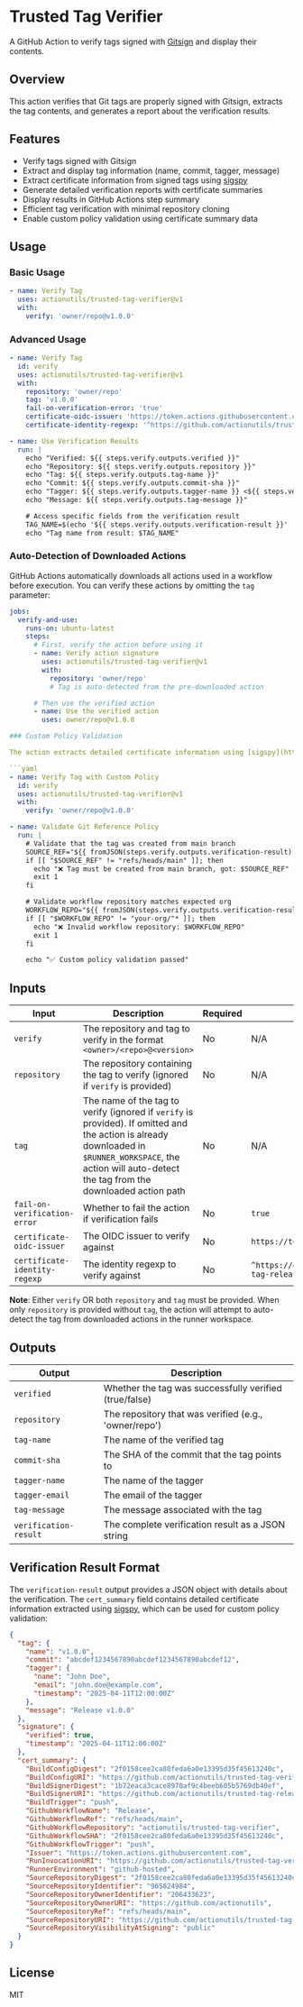 # Trusted Tag Verifier

A GitHub Action to verify tags signed with [Gitsign](https://github.com/sigstore/gitsign) and display their contents.

## Overview

This action verifies that Git tags are properly signed with Gitsign, extracts the tag contents, and generates a report about the verification results.

## Features

- Verify tags signed with Gitsign
- Extract and display tag information (name, commit, tagger, message)
- Extract certificate information from signed tags using [sigspy](https://github.com/actionutils/sigspy)
- Generate detailed verification reports with certificate summaries
- Display results in GitHub Actions step summary
- Efficient tag verification with minimal repository cloning
- Enable custom policy validation using certificate summary data

## Usage

### Basic Usage

```yaml
- name: Verify Tag
  uses: actionutils/trusted-tag-verifier@v1
  with:
    verify: 'owner/repo@v1.0.0'
```

### Advanced Usage

```yaml
- name: Verify Tag
  id: verify
  uses: actionutils/trusted-tag-verifier@v1
  with:
    repository: 'owner/repo'
    tag: 'v1.0.0'
    fail-on-verification-error: 'true'
    certificate-oidc-issuer: 'https://token.actions.githubusercontent.com'
    certificate-identity-regexp: '^https://github.com/actionutils/trusted-tag-releaser'

- name: Use Verification Results
  run: |
    echo "Verified: ${{ steps.verify.outputs.verified }}"
    echo "Repository: ${{ steps.verify.outputs.repository }}"
    echo "Tag: ${{ steps.verify.outputs.tag-name }}"
    echo "Commit: ${{ steps.verify.outputs.commit-sha }}"
    echo "Tagger: ${{ steps.verify.outputs.tagger-name }} <${{ steps.verify.outputs.tagger-email }}>"
    echo "Message: ${{ steps.verify.outputs.tag-message }}"

    # Access specific fields from the verification result
    TAG_NAME=$(echo '${{ steps.verify.outputs.verification-result }}' | jq -r '.tag.name')
    echo "Tag name from result: $TAG_NAME"
```

### Auto-Detection of Downloaded Actions

GitHub Actions automatically downloads all actions used in a workflow before execution. You can verify these actions by omitting the `tag` parameter:

```yaml
jobs:
  verify-and-use:
    runs-on: ubuntu-latest
    steps:
      # First, verify the action before using it
      - name: Verify action signature
        uses: actionutils/trusted-tag-verifier@v1
        with:
          repository: 'owner/repo'
          # Tag is auto-detected from the pre-downloaded action

      # Then use the verified action
      - name: Use the verified action
        uses: owner/repo@v1.0.0

### Custom Policy Validation

The action extracts detailed certificate information using [sigspy](https://github.com/actionutils/sigspy), enabling custom policy validation that goes beyond basic Gitsign verification:

```yaml
- name: Verify Tag with Custom Policy
  id: verify
  uses: actionutils/trusted-tag-verifier@v1
  with:
    verify: 'owner/repo@v1.0.0'

- name: Validate Git Reference Policy
  run: |
    # Validate that the tag was created from main branch
    SOURCE_REF="${{ fromJSON(steps.verify.outputs.verification-result).cert_summary.SourceRepositoryRef }}"
    if [[ "$SOURCE_REF" != "refs/heads/main" ]]; then
      echo "❌ Tag must be created from main branch, got: $SOURCE_REF"
      exit 1
    fi

    # Validate workflow repository matches expected org
    WORKFLOW_REPO="${{ fromJSON(steps.verify.outputs.verification-result).cert_summary.GithubWorkflowRepository }}"
    if [[ "$WORKFLOW_REPO" != "your-org/"* ]]; then
      echo "❌ Invalid workflow repository: $WORKFLOW_REPO"
      exit 1
    fi

    echo "✅ Custom policy validation passed"
```

## Inputs

| Input | Description | Required | Default |
|-------|-------------|----------|---------|
| `verify` | The repository and tag to verify in the format `<owner>/<repo>@<version>` | No | N/A |
| `repository` | The repository containing the tag to verify (ignored if `verify` is provided) | No | N/A |
| `tag` | The name of the tag to verify (ignored if `verify` is provided). If omitted and the action is already downloaded in `$RUNNER_WORKSPACE`, the action will auto-detect the tag from the downloaded action path | No | N/A |
| `fail-on-verification-error` | Whether to fail the action if verification fails | No | `true` |
| `certificate-oidc-issuer` | The OIDC issuer to verify against | No | `https://token.actions.githubusercontent.com` |
| `certificate-identity-regexp` | The identity regexp to verify against | No | `^https://github.com/actionutils/trusted-tag-releaser` |

**Note**: Either `verify` OR both `repository` and `tag` must be provided. When only `repository` is provided without `tag`, the action will attempt to auto-detect the tag from downloaded actions in the runner workspace.

## Outputs

| Output | Description |
|--------|-------------|
| `verified` | Whether the tag was successfully verified (true/false) |
| `repository` | The repository that was verified (e.g., 'owner/repo') |
| `tag-name` | The name of the verified tag |
| `commit-sha` | The SHA of the commit that the tag points to |
| `tagger-name` | The name of the tagger |
| `tagger-email` | The email of the tagger |
| `tag-message` | The message associated with the tag |
| `verification-result` | The complete verification result as a JSON string |

## Verification Result Format

The `verification-result` output provides a JSON object with details about the verification. The `cert_summary` field contains detailed certificate information extracted using [sigspy](https://github.com/actionutils/sigspy), which can be used for custom policy validation:

```json
{
  "tag": {
    "name": "v1.0.0",
    "commit": "abcdef1234567890abcdef1234567890abcdef12",
    "tagger": {
      "name": "John Doe",
      "email": "john.doe@example.com",
      "timestamp": "2025-04-11T12:00:00Z"
    },
    "message": "Release v1.0.0"
  },
  "signature": {
    "verified": true,
    "timestamp": "2025-04-11T12:00:00Z"
  },
  "cert_summary": {
    "BuildConfigDigest": "2f0158cee2ca80feda6a0e13395d35f45613240c",
    "BuildConfigURI": "https://github.com/actionutils/trusted-tag-verifier/.github/workflows/release.yml@refs/heads/main",
    "BuildSignerDigest": "1b72eaca3cace8970af9c4beeb605b5769db40ef",
    "BuildSignerURI": "https://github.com/actionutils/trusted-tag-releaser/.github/workflows/trusted-release-workflow.yml@refs/tags/v0",
    "BuildTrigger": "push",
    "GithubWorkflowName": "Release",
    "GithubWorkflowRef": "refs/heads/main",
    "GithubWorkflowRepository": "actionutils/trusted-tag-verifier",
    "GithubWorkflowSHA": "2f0158cee2ca80feda6a0e13395d35f45613240c",
    "GithubWorkflowTrigger": "push",
    "Issuer": "https://token.actions.githubusercontent.com",
    "RunInvocationURI": "https://github.com/actionutils/trusted-tag-verifier/actions/runs/14438795385/attempts/1",
    "RunnerEnvironment": "github-hosted",
    "SourceRepositoryDigest": "2f0158cee2ca80feda6a0e13395d35f45613240c",
    "SourceRepositoryIdentifier": "965824984",
    "SourceRepositoryOwnerIdentifier": "206433623",
    "SourceRepositoryOwnerURI": "https://github.com/actionutils",
    "SourceRepositoryRef": "refs/heads/main",
    "SourceRepositoryURI": "https://github.com/actionutils/trusted-tag-verifier",
    "SourceRepositoryVisibilityAtSigning": "public"
  }
}
```

## License

MIT
